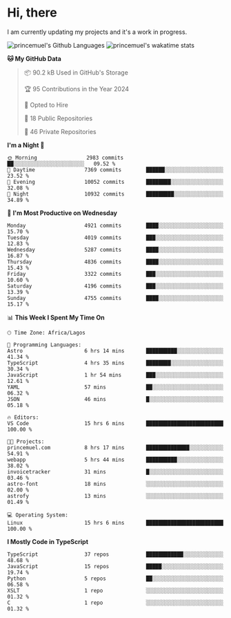 # Hi, there

<!--
**princemuel/princemuel** is a ✨ _special_ ✨ repository because its `README.md` (this file) appears on your GitHub profile.

Here are some ideas to get you started:

- 🔭 I’m currently working on ...
- 🌱 I’m currently learning ...
- 👯 I’m looking to collaborate on ...
- 🤔 I’m looking for help with ...
- 💬 Ask me about ...
- 📫 How to reach me: ...
- 😄 Pronouns: ...
- ⚡ Fun fact: ...
-->

I am currently updating my projects and it's a work in progress.

![princemuel's Github Languages](https://github-readme-stats.vercel.app/api/top-langs/?username=princemuel&text_color=586069&layout=compact&hide_border=true&title_color=0366d6&count_private=true&include_all_commits=true&theme=tokyonight&show_icons=true)
![princemuel's wakatime stats](https://github-readme-stats.vercel.app/api/wakatime?username=princemuel&text_color=586069&layout=compact&hide_border=true&title_color=0366d6&count_private=true&include_all_commits=true&theme=tokyonight&show_icons=true)

<!--START_SECTION:waka-->
**🐱 My GitHub Data** 

> 📦 90.2 kB Used in GitHub's Storage 
 > 
> 🏆 95 Contributions in the Year 2024
 > 
> 💼 Opted to Hire
 > 
> 📜 18 Public Repositories 
 > 
> 🔑 46 Private Repositories 
 > 
**I'm a Night 🦉** 

```text
🌞 Morning                2983 commits        ██░░░░░░░░░░░░░░░░░░░░░░░   09.52 % 
🌆 Daytime                7369 commits        ██████░░░░░░░░░░░░░░░░░░░   23.52 % 
🌃 Evening                10052 commits       ████████░░░░░░░░░░░░░░░░░   32.08 % 
🌙 Night                  10932 commits       █████████░░░░░░░░░░░░░░░░   34.89 % 
```
📅 **I'm Most Productive on Wednesday** 

```text
Monday                   4921 commits        ████░░░░░░░░░░░░░░░░░░░░░   15.70 % 
Tuesday                  4019 commits        ███░░░░░░░░░░░░░░░░░░░░░░   12.83 % 
Wednesday                5287 commits        ████░░░░░░░░░░░░░░░░░░░░░   16.87 % 
Thursday                 4836 commits        ████░░░░░░░░░░░░░░░░░░░░░   15.43 % 
Friday                   3322 commits        ███░░░░░░░░░░░░░░░░░░░░░░   10.60 % 
Saturday                 4196 commits        ███░░░░░░░░░░░░░░░░░░░░░░   13.39 % 
Sunday                   4755 commits        ████░░░░░░░░░░░░░░░░░░░░░   15.17 % 
```


📊 **This Week I Spent My Time On** 

```text
🕑︎ Time Zone: Africa/Lagos

💬 Programming Languages: 
Astro                    6 hrs 14 mins       ██████████░░░░░░░░░░░░░░░   41.34 % 
TypeScript               4 hrs 35 mins       ████████░░░░░░░░░░░░░░░░░   30.34 % 
JavaScript               1 hr 54 mins        ███░░░░░░░░░░░░░░░░░░░░░░   12.61 % 
YAML                     57 mins             ██░░░░░░░░░░░░░░░░░░░░░░░   06.32 % 
JSON                     46 mins             █░░░░░░░░░░░░░░░░░░░░░░░░   05.18 % 

🔥 Editors: 
VS Code                  15 hrs 6 mins       █████████████████████████   100.00 % 

🐱‍💻 Projects: 
princemuel.com           8 hrs 17 mins       ██████████████░░░░░░░░░░░   54.91 % 
webapp                   5 hrs 44 mins       ██████████░░░░░░░░░░░░░░░   38.02 % 
invoicetracker           31 mins             █░░░░░░░░░░░░░░░░░░░░░░░░   03.46 % 
astro-font               18 mins             ░░░░░░░░░░░░░░░░░░░░░░░░░   02.00 % 
astrofy                  13 mins             ░░░░░░░░░░░░░░░░░░░░░░░░░   01.49 % 

💻 Operating System: 
Linux                    15 hrs 6 mins       █████████████████████████   100.00 % 
```

**I Mostly Code in TypeScript** 

```text
TypeScript               37 repos            ████████████░░░░░░░░░░░░░   48.68 % 
JavaScript               15 repos            █████░░░░░░░░░░░░░░░░░░░░   19.74 % 
Python                   5 repos             ██░░░░░░░░░░░░░░░░░░░░░░░   06.58 % 
XSLT                     1 repo              ░░░░░░░░░░░░░░░░░░░░░░░░░   01.32 % 
C                        1 repo              ░░░░░░░░░░░░░░░░░░░░░░░░░   01.32 % 
```




<!--END_SECTION:waka-->
